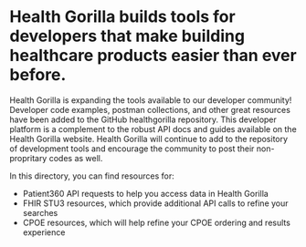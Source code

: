 #  Health Gorilla builds tools for developers that make building healthcare products easier than ever before.

Health Gorilla is expanding the tools available to our developer community!  Developer code examples, postman collections, and other great resources have been added to the GitHub healthgorilla repository.  This developer platform is a complement to the robust API docs and guides available on the Health Gorilla website.  Health Gorilla will continue to add to the repository of development tools and encourage the community to post their non-propritary codes as well.

In this directory, you can find resources for:
- Patient360 API requests to help you access data in Health Gorilla
- FHIR STU3 resources, which provide additional API calls to refine your searches
- CPOE resources, which will help refine your CPOE ordering and results experience
